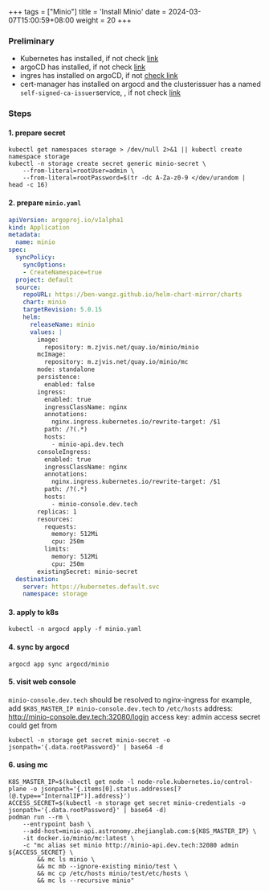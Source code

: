 +++
tags = ["Minio"]
title = 'Install Minio'
date = 2024-03-07T15:00:59+08:00
weight = 20
+++

### Preliminary
- Kubernetes has installed, if not check [link](kubernetes/command/install/index.html)
- argoCD has installed, if not check [link](argo/argo-cd/argocd/index.html)
- ingres has installed on argoCD, if not [check link](argo/argo-cd/application/ingress/index.html)
- cert-manager has installed on argocd and the clusterissuer has a named `self-signed-ca-issuer`service, , if not check [link](argo/argo-cd/application/cert_manager/index.html)

### Steps
#### 1. prepare secret 
```shell
kubectl get namespaces storage > /dev/null 2>&1 || kubectl create namespace storage
kubectl -n storage create secret generic minio-secret \
    --from-literal=rootUser=admin \
    --from-literal=rootPassword=$(tr -dc A-Za-z0-9 </dev/urandom | head -c 16)
```
#### 2. prepare `minio.yaml`
```yaml
apiVersion: argoproj.io/v1alpha1
kind: Application
metadata:
  name: minio
spec:
  syncPolicy:
    syncOptions:
    - CreateNamespace=true
  project: default
  source:
    repoURL: https://ben-wangz.github.io/helm-chart-mirror/charts
    chart: minio
    targetRevision: 5.0.15
    helm:
      releaseName: minio
      values: |
        image:
          repository: m.zjvis.net/quay.io/minio/minio
        mcImage:
          repository: m.zjvis.net/quay.io/minio/mc
        mode: standalone
        persistence:
          enabled: false
        ingress:
          enabled: true
          ingressClassName: nginx
          annotations:
            nginx.ingress.kubernetes.io/rewrite-target: /$1
          path: /?(.*)
          hosts:
            - minio-api.dev.tech
        consoleIngress:
          enabled: true
          ingressClassName: nginx
          annotations:
            nginx.ingress.kubernetes.io/rewrite-target: /$1
          path: /?(.*)
          hosts:
            - minio-console.dev.tech
        replicas: 1
        resources:
          requests:
            memory: 512Mi
            cpu: 250m
          limits:
            memory: 512Mi
            cpu: 250m
        existingSecret: minio-secret
  destination:
    server: https://kubernetes.default.svc
    namespace: storage
```

#### 3. apply to k8s
```shell
kubectl -n argocd apply -f minio.yaml
```

#### 4. sync by argocd
```shell
argocd app sync argocd/minio
```

#### 5. visit web console
`minio-console.dev.tech` should be resolved to nginx-ingress
for example, add `$K8S_MASTER_IP minio-console.dev.tech` to `/etc/hosts`
address: http://minio-console.dev.tech:32080/login
access key: admin
access secret could get from
```shell
kubectl -n storage get secret minio-secret -o jsonpath='{.data.rootPassword}' | base64 -d
```

#### 6. using mc
```shell
K8S_MASTER_IP=$(kubectl get node -l node-role.kubernetes.io/control-plane -o jsonpath='{.items[0].status.addresses[?(@.type=="InternalIP")].address}')
ACCESS_SECRET=$(kubectl -n storage get secret minio-credentials -o jsonpath='{.data.rootPassword}' | base64 -d)
podman run --rm \
    --entrypoint bash \
    --add-host=minio-api.astronomy.zhejianglab.com:${K8S_MASTER_IP} \
    -it docker.io/minio/mc:latest \
    -c "mc alias set minio http://minio-api.dev.tech:32080 admin ${ACCESS_SECRET} \
        && mc ls minio \
        && mc mb --ignore-existing minio/test \
        && mc cp /etc/hosts minio/test/etc/hosts \
        && mc ls --recursive minio"
```